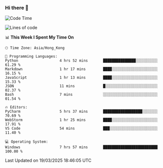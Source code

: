### Hi there 👋

<!--
**RoiexLee/RoiexLee** is a ✨ _special_ ✨ repository because its `README.md` (this file) appears on your GitHub profile.

Here are some ideas to get you started:

- 🔭 I’m currently working on ...
- 🌱 I’m currently learning ...
- 👯 I’m looking to collaborate on ...
- 🤔 I’m looking for help with ...
- 💬 Ask me about ...
- 📫 How to reach me: ...
- 😄 Pronouns: ...
- ⚡ Fun fact: ...
-->

<!--START_SECTION:waka-->
![Code Time](http://img.shields.io/badge/Code%20Time-1%2C096%20hrs%2040%20mins-blue)

![Lines of code](https://img.shields.io/badge/From%20Hello%20World%20I%27ve%20Written-42.6%20thousand%20lines%20of%20code-blue)

📊 **This Week I Spent My Time On** 

```text
🕑︎ Time Zone: Asia/Hong_Kong

💬 Programming Languages: 
Python                   4 hrs 52 mins       ███████████████░░░░░░░░░░   61.29 % 
Markdown                 1 hr 17 mins        ████░░░░░░░░░░░░░░░░░░░░░   16.15 % 
JavaScript               1 hr 13 mins        ████░░░░░░░░░░░░░░░░░░░░░   15.33 % 
JSON                     11 mins             █░░░░░░░░░░░░░░░░░░░░░░░░   02.37 % 
Bash                     7 mins              ░░░░░░░░░░░░░░░░░░░░░░░░░   01.54 % 

🔥 Editors: 
PyCharm                  5 hrs 37 mins       ██████████████████░░░░░░░   70.69 % 
WebStorm                 1 hr 25 mins        ████░░░░░░░░░░░░░░░░░░░░░   17.91 % 
VS Code                  54 mins             ███░░░░░░░░░░░░░░░░░░░░░░   11.40 % 

💻 Operating System: 
Windows                  7 hrs 57 mins       █████████████████████████   100.00 % 
```


 Last Updated on 19/03/2025 18:46:05 UTC
<!--END_SECTION:waka-->
